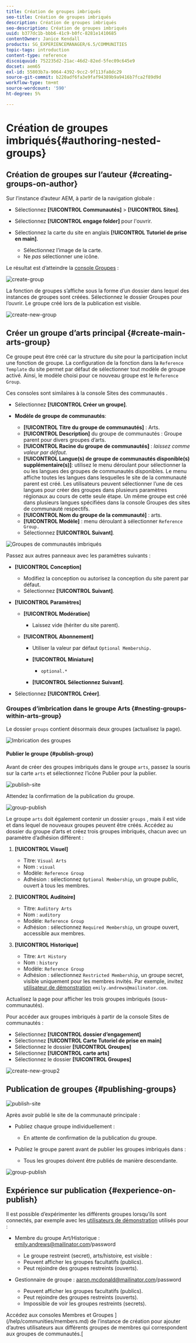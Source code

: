 ```yaml
---
title: Création de groupes imbriqués
seo-title: Création de groupes imbriqués
description: Création de groupes imbriqués
seo-description: Création de groupes imbriqués
uuid: b377dc1b-bbb6-41c9-b0fc-8281e1410685
contentOwner: Janice Kendall
products: SG_EXPERIENCEMANAGER/6.5/COMMUNITIES
topic-tags: introduction
content-type: reference
discoiquuid: 752235d2-21ac-46d2-82ed-5fec09c645e9
docset: aem65
exl-id: 55803b7a-9064-4392-9cc2-9f113fa8dc29
source-git-commit: b220adf6fa3e9faf94389b9a9416b7fca2f89d9d
workflow-type: tm+mt
source-wordcount: '590'
ht-degree: 5%

---
```


# Création de groupes imbriqués{#authoring-nested-groups}

## Création de groupes sur l’auteur {#creating-groups-on-author}

Sur l’instance d’auteur AEM, à partir de la navigation globale :

* Sélectionnez **[!UICONTROL Communautés]** > **[!UICONTROL Sites]**.
* Sélectionnez **[!UICONTROL engage folder]** pour l&#39;ouvrir.
* Sélectionnez la carte du site en anglais **[!UICONTROL Tutoriel de prise en main]**.

   * Sélectionnez l’image de la carte.
   * Ne *pas* sélectionner une icône.

Le résultat est d’atteindre la [console Groupes](/help/communities/groups.md) :

![create-group](assets/create-group.png)

La fonction de groupes s’affiche sous la forme d’un dossier dans lequel des instances de groupes sont créées. Sélectionnez le dossier Groupes pour l’ouvrir. Le groupe créé lors de la publication est visible.

![create-new-group](assets/create-new-group.png)

## Créer un groupe d’arts principal {#create-main-arts-group}

Ce groupe peut être créé car la structure du site pour la participation inclut une fonction de groupe. La configuration de la fonction dans la `Reference Template` du site permet par défaut de sélectionner tout modèle de groupe activé. Ainsi, le modèle choisi pour ce nouveau groupe est le `Reference Group`.

Ces consoles sont similaires à la console Sites des communautés .

* Sélectionnez **[!UICONTROL Créer un groupe]**.

* **Modèle de groupe de communautés**:

   * **[!UICONTROL Titre du groupe de communautés]** : Arts.
   * **[!UICONTROL Description]** du groupe de communautés : Groupe parent pour divers groupes d’arts.
   * **[!UICONTROL Racine du groupe de communautés]** :  *laissez comme valeur par défaut*.
   * **[!UICONTROL Langue(s) de groupe de communautés disponible(s) supplémentaire(s)]**: utilisez le menu déroulant pour sélectionner la ou les langues des groupes de communautés disponibles. Le menu affiche toutes les langues dans lesquelles le site de la communauté parent est créé. Les utilisateurs peuvent sélectionner l’une de ces langues pour créer des groupes dans plusieurs paramètres régionaux au cours de cette seule étape. Un même groupe est créé dans plusieurs langues spécifiées dans la console Groupes des sites de communauté respectifs.
   * **[!UICONTROL Nom du groupe de la communauté]** : arts.
   * **[!UICONTROL Modèle]** : menu déroulant à sélectionner  `Reference Group.`
   * Sélectionnez **[!UICONTROL Suivant]**.

![Groupes de communautés imbriqués](assets/parent-to-nestedgroup.png)

Passez aux autres panneaux avec les paramètres suivants :

* **[!UICONTROL Conception]**

   * Modifiez la conception ou autorisez la conception du site parent par défaut.
   * Sélectionnez **[!UICONTROL Suivant]**.

* **[!UICONTROL Paramètres]**

   * **[!UICONTROL Modération]**

      * Laissez vide (hériter du site parent).
   * **[!UICONTROL Abonnement]**

      * Utiliser la valeur par défaut `Optional Membership.`

      * **[!UICONTROL Miniature]**
         * `optional.*`
      * **[!UICONTROL Sélectionnez Suivant]**.



* Sélectionnez **[!UICONTROL Créer]**.

### Groupes d’imbrication dans le groupe Arts {#nesting-groups-within-arts-group}

Le dossier `groups` contient désormais deux groupes (actualisez la page).

![Imbrication des groupes](assets/create-community-group.png)

#### Publier le groupe {#publish-group}

Avant de créer des groupes imbriqués dans le groupe `arts`, passez la souris sur la carte `arts` et sélectionnez l’icône Publier pour la publier.

![publish-site](assets/publish-site.png)

Attendez la confirmation de la publication du groupe.

![group-publish](assets/group-published.png)

Le groupe `arts` doit également contenir un dossier `groups` , mais il est vide et dans lequel de nouveaux groupes peuvent être créés. Accédez au dossier du groupe d’arts et créez trois groupes imbriqués, chacun avec un paramètre d’adhésion différent :

1. **[!UICONTROL Visuel]**

   * Titre: `Visual Arts`
   * Nom : `visual`
   * Modèle: `Reference Group`
   * Adhésion : sélectionnez `Optional Membership`, un groupe public, ouvert à tous les membres.

1. **[!UICONTROL Auditoire]**

   * Titre: `Auditory Arts`
   * Nom : `auditory`
   * Modèle: `Reference Group`
   * Adhésion : sélectionnez `Required Membership`, un groupe ouvert, accessible aux membres.

1. **[!UICONTROL Historique]**

   * Titre: `Art History`
   * Nom : `history`
   * Modèle: `Reference Group`
   * Adhésion : sélectionnez `Restricted Membership`, un groupe secret, visible uniquement pour les membres invités. Par exemple, invitez [utilisateur de démonstration](/help/communities/tutorials.md#demo-users) `emily.andrews@mailinator.com`.

Actualisez la page pour afficher les trois groupes imbriqués (sous-communautés).

Pour accéder aux groupes imbriqués à partir de la console Sites de communautés :

* Sélectionnez **[!UICONTROL dossier d’engagement]**
* Sélectionnez **[!UICONTROL Carte Tutoriel de prise en main]**
* Sélectionnez le dossier **[!UICONTROL Groupes]**
* Sélectionnez **[!UICONTROL carte arts]**
* Sélectionnez le dossier **[!UICONTROL Groupes]**

![create-new-group2](assets/create-new-group2.png)

## Publication de groupes {#publishing-groups}

![publish-site](assets/publish-site.png)

Après avoir publié le site de la communauté principale :

* Publiez chaque groupe individuellement :

   * En attente de confirmation de la publication du groupe.

* Publiez le groupe parent avant de publier les groupes imbriqués dans :

   * Tous les groupes doivent être publiés de manière descendante.

![group-publish](assets/group-published.png)

## Expérience sur publication {#experience-on-publish}

Il est possible d’expérimenter les différents groupes lorsqu’ils sont connectés, par exemple avec les [utilisateurs de démonstration](/help/communities/tutorials.md#demo-users) utilisés pour :

* Membre du groupe Art/Historique : emily.andrews@mailinator.com/password
   * Le groupe restreint (secret), arts/histoire, est visible :
   * Peuvent afficher les groupes facultatifs (publics).
   * Peut rejoindre des groupes restreints (ouverts).

* Gestionnaire de groupe : aaron.mcdonald@mailinator.com/password

   * Peuvent afficher les groupes facultatifs (publics).
   * Peut rejoindre des groupes restreints (ouverts).
   * Impossible de voir les groupes restreints (secrets).

Accédez aux consoles Membres et Groupes ](/help/communities/members.md) de l’instance de création pour ajouter d’autres utilisateurs aux différents groupes de membres qui correspondent aux groupes de communautés.[
